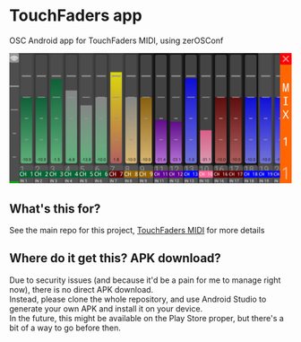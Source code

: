 # TouchFaders app
OSC Android app for TouchFaders MIDI, using zerOSConf

![Screenshot](Screenshot.jpg)

## What's this for?
See the main repo for this project, [TouchFaders MIDI](https://github.com/theonlytechnohead/TouchFaders_MIDI) for more details

## Where do it get this? APK download?
Due to security issues (and because it'd be a pain for me to manage right now), there is no direct APK download.  
Instead, please clone the whole repository, and use Android Studio to generate your own APK and install it on your device.  
In the future, this might be available on the Play Store proper, but there's a bit of a way to go before then.
